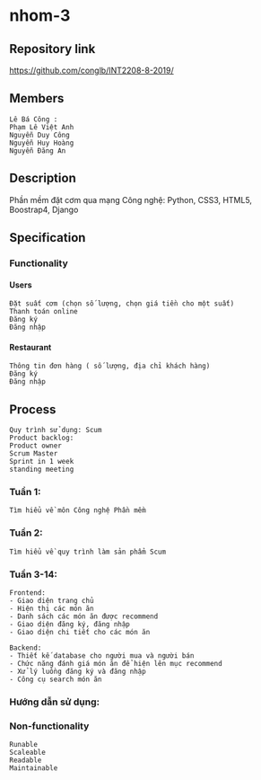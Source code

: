 # nhom-3

## Repository link
https://github.com/conglb/INT2208-8-2019/

## Members
    Lê Bá Công : 
    Phạm Lê Việt Anh
    Nguyễn Duy Công
    Nguyễn Huy Hoàng    
    Nguyễn Đăng An

## Description
Phần mềm đặt cơm qua mạng
Công nghệ:  Python, CSS3, HTML5, Boostrap4, Django

## Specification
### Functionality
#### Users
    Đặt suất cơm (chọn số lượng, chọn giá tiền cho một suất)
    Thanh toán online
    Đăng ký
    Đăng nhập

#### Restaurant
    Thông tin đơn hàng ( số lượng, địa chỉ khách hàng)
    Đăng ký
    Đăng nhập

## Process
    Quy trình sử dụng: Scum
    Product backlog:
    Product owner
    Scrum Master
    Sprint in 1 week
    standing meeting

### Tuần 1:
    
    Tìm hiểu về môn Công nghệ Phần mềm
    
### Tuần 2:
    
    Tìm hiểu về quy trình làm sản phẩm Scum
    
### Tuần 3-14:

    Frontend:
    - Giao diện trang chủ
    - Hiện thị các món ăn
    - Danh sách các món ăn được recommend
    - Giao diện đăng ký, đăng nhập
    - Giao diện chi tiết cho các món ăn
    
    Backend:
    - Thiết kế database cho người mua và người bán
    - Chức năng đánh giá món ăn để hiện lên mục recommend
    - Xử lý luồng đăng ký và đăng nhập
    - Công cụ search món ăn
    

### Hướng dẫn sử dụng:
    
    

### Non-functionality
    Runable
    Scaleable   
    Readable
    Maintainable
